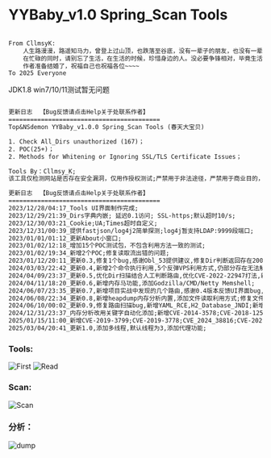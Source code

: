 # YYBaby_v1.0 Spring_Scan Tools

```txt

From CllmsyK:
    人生路漫漫，路遥知马力，曾登上过山顶，也跌落至谷底，没有一辈子的朋友，也没有一辈子的敌人，为了行业骄傲过也失望过，但，学无止尽不是嘛？
    在忙碌的同时，请别忘了生活，在生活的时候，珍惜身边的人。没必要争锋相对，毕竟生活是自己的。
    作者准备结婚了，祝福自己也祝福各位~~~~
To 2025 Everyone

```

JDK1.8 win7/10/11测试暂无问题

```txt

更新日志  【Bug反馈请点击Help关于处联系作者】
==========================================
Top&NSdemon YYBaby_v1.0.0 Spring_Scan Tools (春天大宝贝)

1. Check All_Dirs unauthorized (167)；
2. POC(25+)；
2. Methods for Whitening or Ignoring SSL/TLS Certificate Issues；

Tools By：Cllmsy_K;
该工具仅检测网站是否存在安全漏洞，仅用作授权测试;严禁用于非法途径，严禁用于商业目的，否则后果自负;

更新日志  【Bug反馈请点击Help关于处联系作者】
==========================================
2023/12/28/04:17_Tools UI界面制作完成;
2023/12/29/21:39_Dirs字典内嵌; 延迟0.1访问; SSL-https;默认超时10/s;
2023/12/30/03:21_Cookie;UA;Times超时自定义;
2023/12/31/00:39_提供fastjson/log4j2简单探测;log4j暂支持LDAP:9999段端口;
2023/01/01/01:12_更新About小窗口;
2023/01/02/12:18_增加15个POC测试包，不包含利用方法一致的测试;
2023/01/02/19:34_新增2个POC;修复读取流出错的问题;
2023/01/12/20:11_更新0.3,修复1个bug,感谢Obl_53提供建议,修复Dir判断返回存在200拦截返回;
2024/03/03/22:42_更新0.4,新增2个命令执行利用,5个反弹VPS利用方式,仍部分存在无法解决的问题;
2024/04/09/23:37_更新0.5,优化Dir扫描结合人工判断路由,优化CVE-2022-22947打法,新增2个EXP;
2024/04/11/18:20_更新0.6,新增内存马功能,添加Godzilla/CMD/Netty Memshell;
2024/06/07/23:35_更新0.7,新增项目实战中发现的几个路由,感谢0.4版本反馈UI界面bug,已添加使用提示;
2024/06/08/22:34_更新0.8,新增heapdump内存分析内置,添加文件读取利用方式;修复文件读取bug;增添bypass_pyload,bypass_dir;
2024/06/10/00:02_更新0.9,修复路由扫描bug,新增YAML_RCE,H2_Database_JNDI;新增CVE-2024-22243和CVE-2024-22257;
2024/12/31/23:37_内存分析改用关键字自动化添加;新增CVE-2014-3578;CVE-2018-1259;
2025/01/15/11:00_新增CVE-2019-3799;CVE-2019-3778;CVE_2024_38816;CVE-2020-5410;
2025/03/04/20:41_更新1.0,添加多线程,默认线程为3,添加代理功能;

```
### Tools:
![First](https://github.com/user-attachments/assets/d9684b75-d556-4e12-ac46-3edad0ee78e1)
![Read](https://github.com/user-attachments/assets/14959e3a-efd3-4626-9b5c-90f5b8f6dafd)
### Scan:
![Scan](https://github.com/user-attachments/assets/b65e7c67-315c-4da3-8859-80066cc48723)
### 分析：
![dump](https://github.com/user-attachments/assets/b301c8e7-9b8c-40c7-8340-92af66e9e305)



